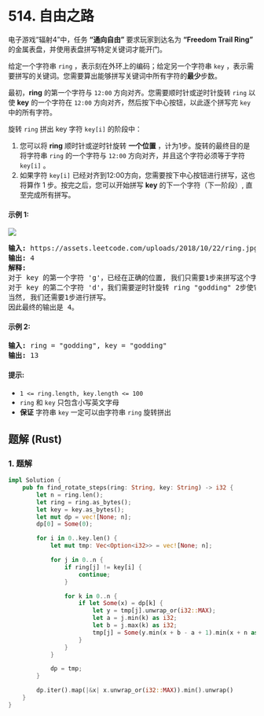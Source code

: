# 514. 自由之路
电子游戏“辐射4”中，任务 **“通向自由”** 要求玩家到达名为 **“Freedom Trail Ring”** 的金属表盘，并使用表盘拼写特定关键词才能开门。

给定一个字符串 `ring` ，表示刻在外环上的编码；给定另一个字符串 `key` ，表示需要拼写的关键词。您需要算出能够拼写关键词中所有字符的**最少**步数。

最初，**ring** 的第一个字符与 `12:00` 方向对齐。您需要顺时针或逆时针旋转 `ring` 以使 **key** 的一个字符在 `12:00` 方向对齐，然后按下中心按钮，以此逐个拼写完 `key` 中的所有字符。

旋转 `ring` 拼出 key 字符 `key[i]` 的阶段中：

1. 您可以将 **ring** 顺时针或逆时针旋转 **一个位置** ，计为1步。旋转的最终目的是将字符串 `ring` 的一个字符与 `12:00` 方向对齐，并且这个字符必须等于字符 `key[i]` 。
2. 如果字符 `key[i]` 已经对齐到12:00方向，您需要按下中心按钮进行拼写，这也将算作 1 步。按完之后，您可以开始拼写 **key** 的下一个字符（下一阶段）, 直至完成所有拼写。

#### 示例 1:
![](https://assets.leetcode.com/uploads/2018/10/22/ring.jpg)
<pre>
<strong>输入:</strong> https://assets.leetcode.com/uploads/2018/10/22/ring.jpg
<strong>输出:</strong> 4
<strong>解释:</strong>
对于 key 的第一个字符 'g'，已经在正确的位置, 我们只需要1步来拼写这个字符。
对于 key 的第二个字符 'd'，我们需要逆时针旋转 ring "godding" 2步使它变成 "ddinggo"。
当然, 我们还需要1步进行拼写。
因此最终的输出是 4。
</pre>

#### 示例 2:
<pre>
<strong>输入:</strong> ring = "godding", key = "godding"
<strong>输出:</strong> 13
</pre>

#### 提示:
* `1 <= ring.length, key.length <= 100`
* `ring` 和 `key` 只包含小写英文字母
* **保证** 字符串 `key` 一定可以由字符串  `ring` 旋转拼出

## 题解 (Rust)

### 1. 题解
```Rust
impl Solution {
    pub fn find_rotate_steps(ring: String, key: String) -> i32 {
        let n = ring.len();
        let ring = ring.as_bytes();
        let key = key.as_bytes();
        let mut dp = vec![None; n];
        dp[0] = Some(0);

        for i in 0..key.len() {
            let mut tmp: Vec<Option<i32>> = vec![None; n];

            for j in 0..n {
                if ring[j] != key[i] {
                    continue;
                }

                for k in 0..n {
                    if let Some(x) = dp[k] {
                        let y = tmp[j].unwrap_or(i32::MAX);
                        let a = j.min(k) as i32;
                        let b = j.max(k) as i32;
                        tmp[j] = Some(y.min(x + b - a + 1).min(x + n as i32 - b + a + 1));
                    }
                }
            }

            dp = tmp;
        }

        dp.iter().map(|&x| x.unwrap_or(i32::MAX)).min().unwrap()
    }
}
```
